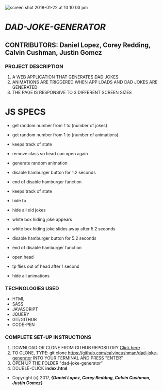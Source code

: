 ![screen shot 2018-01-22 at 10 10 03 pm](https://user-images.githubusercontent.com/25654531/35260559-1b2e8536-ffc1-11e7-8c4b-3683013237ec.png)

# _DAD-JOKE-GENERATOR_

## CONTRIBUTORS: **Daniel Lopez, Corey Redding, Calvin Cushman, Justin Gomez**

### PROJECT DESCRIPTION

1. A WEB APPLICATION THAT GENERATES DAD JOKES
2. ANIMATIONS ARE TRIGGERED WHEN APP LOADS AND DAD JOKES ARE GENERATED
3. THE PAGE IS RESPONSIVE TO 3 DIFFERENT SCREEN SIZES

# JS SPECS
* get random number from 1 to (number of jokes)

* get random number from 1 to (number of animations)

* keeps track of state

* remove class so head can open again

* generate random animation

* disable hamburger button for 1.2 seconds

* end of disable hamburger function

* keeps track of state

* hide tp

* hide all old jokes

* white box hiding joke appears

* white box hiding joke slides away after 5.2 seconds

* disable hamburger button for 5.2 seconds

* end of disable hamburger function

* open head

* tp flies out of head after 1 second

* hide all animations

### TECHNOLOGIES USED
* HTML
* SASS
* JAVASCRIPT
* JQUERY
* GIT/GITHUB
* CODE-PEN

### COMPLETE SET-UP INSTRUCTIONS
1. DOWNLOAD OR CLONE FROM GITHUB REPOSITORY [Click here](https://github.com/calvincushman/dad-joke-generator) ...
2. TO CLONE, TYPE: git clone https://github.com/calvincushman/dad-joke-generator INTO YOUR TERMINAL AND PRESS "ENTER"
3. OPEN UP THE FOLDER "dad-joke-generator"
4. DOUBLE-CLICK **index.html**

* Copyright (c) 2017, **_{Daniel Lopez, Corey Redding, Calvin Cushman, Justin Gomez}_**
